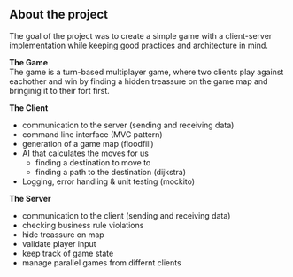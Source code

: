 
## About the project

The goal of the project was to create a simple game with a client-server implementation
while keeping good practices and architecture in mind.

**The Game**  
The game is a turn-based multiplayer game, where two clients play against eachother
and win by finding a hidden treassure on the game map and bringinig it to their fort first.


**The Client**  
- communication to the server (sending and receiving data)
- command line interface (MVC pattern)
- generation of a game map (floodfill)
- AI that calculates the moves for us
    - finding a destination to move to
    - finding a path to the destination (dijkstra)
- Logging, error handling & unit testing (mockito)


**The Server**  
- communication to the client (sending and receiving data)
- checking business rule violations
- hide treassure on map
- validate player input
- keep track of game state
- manage parallel games from differnt clients
